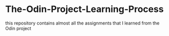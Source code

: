 # The-Odin-Project-Learning-Process
this repository contains almost all the assignments that I learned from the Odin project
